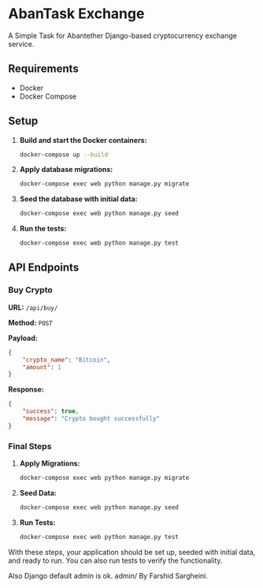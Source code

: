 # AbanTask Exchange

A Simple Task for Abantether Django-based cryptocurrency exchange service.

## Requirements

- Docker
- Docker Compose

## Setup

1. **Build and start the Docker containers:**

    ```bash
    docker-compose up --build
    ```

2. **Apply database migrations:**

    ```bash
    docker-compose exec web python manage.py migrate
    ```

3. **Seed the database with initial data:**

    ```bash
    docker-compose exec web python manage.py seed
    ```

4. **Run the tests:**

    ```bash
    docker-compose exec web python manage.py test
    ```

## API Endpoints

### Buy Crypto

**URL:** `/api/buy/`

**Method:** `POST`

**Payload:**

```json
{
    "crypto_name": "Bitcoin",
    "amount": 1
}
```

**Response:**
```json
{
    "success": true,
    "message": "Crypto bought successfully"
}
```


### Final Steps

1. **Apply Migrations:**

    ```bash
    docker-compose exec web python manage.py migrate
    ```

2. **Seed Data:**

    ```bash
    docker-compose exec web python manage.py seed
    ```

3. **Run Tests:**

    ```bash
    docker-compose exec web python manage.py test
    ```

With these steps, your application should be set up, seeded with initial data, and ready to run. You can also run tests to verify the functionality.

Also Django default admin is ok. 
admin/
By Farshid Sargheini.